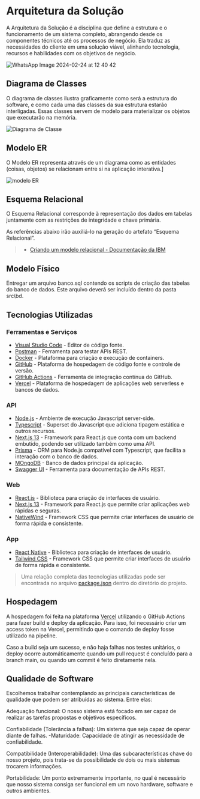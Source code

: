 # Arquitetura da Solução

A Arquitetura da Solução é a disciplina que define a estrutura e o funcionamento de um sistema completo, abrangendo desde os componentes técnicos até os processos de negócio. Ela traduz as necessidades do cliente em uma solução viável, alinhando tecnologia, recursos e habilidades com os objetivos de negócio.

![WhatsApp Image 2024-02-24 at 12 40 42](https://github.com/ICEI-PUC-Minas-PMV-ADS/pmv-ads-2024-1-e4-proj-dist-t4-time4-Dolce-Coffe/assets/93801572/e4b8fd11-5343-4f64-9196-5c702d06e663)


## Diagrama de Classes

O diagrama de classes ilustra graficamente como será a estrutura do software, e como cada uma das classes da sua estrutura estarão interligadas. Essas classes servem de modelo para materializar os objetos que executarão na memória.

![Diagrama de Classe](https://github.com/ICEI-PUC-Minas-PMV-ADS/pmv-ads-2024-1-e4-proj-infra-t5-pmv-ads-2024-1-e4-proj-infra-t5-grupo04-Dolce-Coffe/assets/111931438/2230b0e9-b003-4797-abc6-945d21dfd44e)


## Modelo ER

O Modelo ER representa através de um diagrama como as entidades (coisas, objetos) se relacionam entre si na aplicação interativa.]

![modelo ER](https://github.com/ICEI-PUC-Minas-PMV-ADS/pmv-ads-2024-1-e4-proj-dist-t4-time4-Dolce-Coffe/assets/111931438/def1ec57-549c-4b61-a9f5-835578a2dc14)

## Esquema Relacional

O Esquema Relacional corresponde à representação dos dados em tabelas juntamente com as restrições de integridade e chave primária.
 
As referências abaixo irão auxiliá-lo na geração do artefato “Esquema Relacional”.

> - [Criando um modelo relacional - Documentação da IBM](https://www.ibm.com/docs/pt-br/cognos-analytics/10.2.2?topic=designer-creating-relational-model)

## Modelo Físico

Entregar um arquivo banco.sql contendo os scripts de criação das tabelas do banco de dados. Este arquivo deverá ser incluído dentro da pasta src\bd.

## Tecnologias Utilizadas

### Ferramentas e Serviços

- [Visual Studio Code](https://code.visualstudio.com/) - Editor de código fonte.
- [Postman](https://taskit-pucminas.postman.co/) - Ferramenta para testar APIs REST.
- [Docker](https://www.docker.com/) - Plataforma para criação e execução de containers.
- [GitHub](https://github.com) - Plataforma de hospedagem de código fonte e controle de versão.
- [GitHub Actions](https://github.com/actions) - Ferramenta de integração contínua do GitHub.
- [Vercel](https://vercel.com/) - Plataforma de hospedagem de aplicações web serverless e bancos de dados.

### API

- [Node.js](https://nodejs.dev) - Ambiente de execução Javascript server-side.
- [Typescript](https://typescriptlang.org) - Superset do Javascript que adiciona tipagem estática e outros recursos.
- [Next.js 13](https://nextjs.org) - Framework para React.js que conta com um backend embutido, podendo ser utilizado também como uma API.
- [Prisma](https://prisma.io) - ORM para Node.js compatível com Typescript, que facilita a interação com o banco de dados.
- [MOngoDB](https://www.mongodb.com/pt-br) - Banco de dados principal da aplicação.
- [Swagger UI](https://swagger.io) - Ferramenta para documentação de APIs REST.

### Web

- [React.js](https://reactjs.dev) - Biblioteca para criação de interfaces de usuário.
- [Next.js 13](https://nextjs.org) - Framework para React.js que permite criar aplicações web rápidas e seguras.
- [NativeWind](https://nativewind.dev) - Framework CSS que permite criar interfaces de usuário de forma rápida e consistente.

### App

- [React Native](https://reactnative.dev) - Biblioteca para criação de interfaces de usuário.
- [Tailwind CSS](https://tailwindcss.com) - Framework CSS que permite criar interfaces de usuário de forma rápida e consistente.

> Uma relação completa das tecnologias utilizadas pode ser encontrada no arquivo [package.json](../src/web/package.json) dentro do diretório do projeto.

## Hospedagem

A hospedagem foi feita na plataforma [Vercel](https://vercel.com/) utilizando o GitHub Actions para fazer build e deploy da aplicação. Para isso, foi necessário criar um access token na Vercel, permitindo que o comando de deploy fosse utilizado na pipeline.

Caso a build seja um sucesso, e não haja falhas nos testes unitários, o deploy ocorre automáticamente quando um pull request é concluído para a branch main, ou quando um commit é feito diretamente nela.

## Qualidade de Software

Escolhemos trabalhar contemplando as principais características de qualidade que podem ser atribuídas ao sistema. Entre elas:

Adequação funcional: O nosso sistema está focado em ser capaz de realizar as tarefas propostas e objetivos específicos.

Confiabilidade (Tolerância a falhas): Um sistema que seja capaz de operar diante de falhas.
    -Maturidade: Capacidade de atingir as necessidade de confiabilidade.

Compatibilidade (Interoperabilidade): Uma das subcaracterísticas chave do nosso projeto, pois trata-se da possibilidade de dois ou mais sistemas trocarem informações.

Portabilidade: Um ponto extremamente importante, no qual é necessário que nosso sistema consiga ser funcional em um novo hardware, software e outros ambientes.

